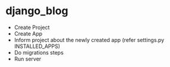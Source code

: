 # django_blog
* Create Project
* Create App 
* Inform project about the newly created app (refer settings.py INSTALLED_APPS)
* Do migrations steps
* Run server
